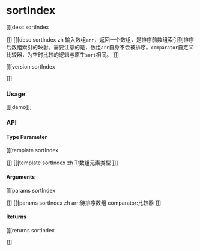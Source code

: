 # sortIndex

[[[desc sortIndex
  
]]]
[[[desc sortIndex zh
  输入数组`arr`，返回一个数组，是排序前数组索引到排序后数组索引的映射。需要注意的是，数组`arr`自身不会被排序。`comparator`自定义比较器，为空时比较的逻辑与原生`sort`相同。
]]]

[[[version sortIndex
  
]]]

### Usage

[[[demo]]]


### API

#### Type Parameter

[[[template sortIndex

]]]
[[[template sortIndex zh
T:数组元素类型
]]]

#### Arguments

[[[params sortIndex

]]]
[[[params sortIndex zh
arr:待排序数组
comparator:比较器
]]]

#### Returns

[[[returns sortIndex

]]]